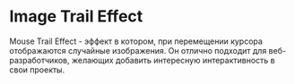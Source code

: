 # Image Trail Effect

Mouse Trail Effect - эффект в котором, при перемещении курсора отображаются случайные изображения. Он отлично подходит для веб-разработчиков, желающих добавить интересную интерактивность в свои проекты.